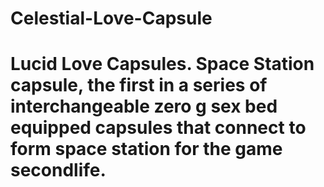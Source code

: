 # Celestial-Love-Capsule
# Lucid Love Capsules. Space Station capsule, the first in a series of interchangeable zero g sex bed equipped capsules that connect to form  space station for the game secondlife.
